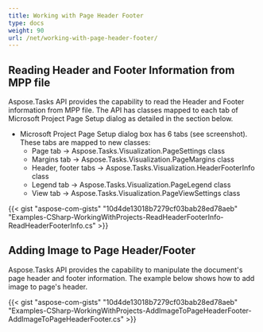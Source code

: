 ```yaml
---
title: Working with Page Header Footer
type: docs
weight: 90
url: /net/working-with-page-header-footer/
---
```


## **Reading Header and Footer Information from MPP file**
Aspose.Tasks API provides the capability to read the Header and Footer information from MPP file. The API has classes mapped to each tab of Microsoft Project Page Setup dialog as detailed in the section below.

- Microsoft Project Page Setup dialog box has 6 tabs (see screenshot). These tabs are mapped to new classes:
  - Page tab -> Aspose.Tasks.Visualization.PageSettings class
  - Margins tab -> Aspose.Tasks.Visualization.PageMargins class
  - Header, footer tabs -> Aspose.Tasks.Visualization.HeaderFooterInfo class
  - Legend tab -> Aspose.Tasks.Visualization.PageLegend class
  - View tab -> Aspose.Tasks.Visualization.PageViewSettings class

{{< gist "aspose-com-gists" "10d4de13018b7279cf03bab28ed78aeb" "Examples-CSharp-WorkingWithProjects-ReadHeaderFooterInfo-ReadHeaderFooterInfo.cs" >}}
## **Adding Image to Page Header/Footer**
Aspose.Tasks API provides the capability to manipulate the document's page header and footer information. The example below shows how to add image to page's header.

{{< gist "aspose-com-gists" "10d4de13018b7279cf03bab28ed78aeb" "Examples-CSharp-WorkingWithProjects-AddImageToPageHeaderFooter-AddImageToPageHeaderFooter.cs" >}}
